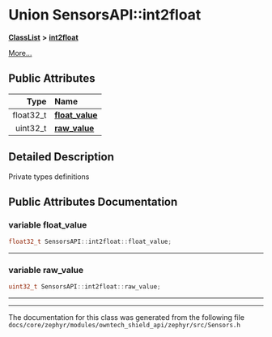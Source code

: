 

# Union SensorsAPI::int2float



[**ClassList**](annotated.md) **>** [**int2float**](unionSensorsAPI_1_1int2float.md)



[More...](#detailed-description)






















## Public Attributes

| Type | Name |
| ---: | :--- |
|  float32\_t | [**float\_value**](#variable-float_value)  <br> |
|  uint32\_t | [**raw\_value**](#variable-raw_value)  <br> |












































## Detailed Description


Private types definitions 


    
## Public Attributes Documentation




### variable float\_value 

```C++
float32_t SensorsAPI::int2float::float_value;
```




<hr>



### variable raw\_value 

```C++
uint32_t SensorsAPI::int2float::raw_value;
```




<hr>

------------------------------
The documentation for this class was generated from the following file `docs/core/zephyr/modules/owntech_shield_api/zephyr/src/Sensors.h`

